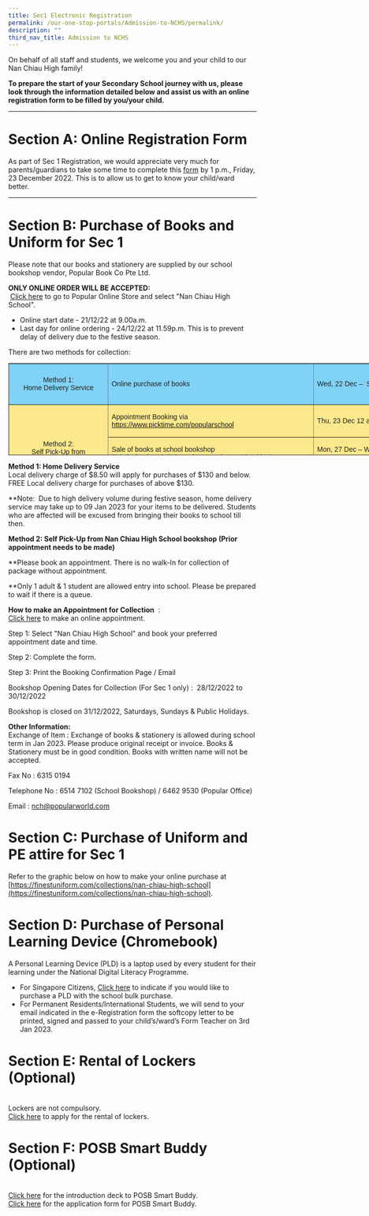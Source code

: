 ```yaml
---
title: Sec1 Electronic Registration
permalink: /our-one-stop-portals/Admission-to-NCHS/permalink/
description: ""
third_nav_title: Admission to NCHS
---
```

On behalf of all staff and students, we welcome you and your child to our Nan Chiau High family! 

**To prepare the start of your Secondary School journey with us, please look through the information detailed below and assist us with an online registration form to be filled by you/your child.**

_________________________________________________________________
# **Section A: Online Registration Form**
 
As part of Sec 1 Registration, we would appreciate very much for parents/guardians to take some time to complete this [form](https://forms.gle/V2Tf26oNuEBXo9Qr8) by 1 p.m., Friday, 23 December 2022. This is to allow us to get to know your child/ward better.

_________________________________________________________________

# **Section B: Purchase of Books and Uniform for Sec 1**  
Please note that our books and stationery are supplied by our school bookshop vendor, Popular Book Co Pte Ltd.

**ONLY ONLINE ORDER WILL BE ACCEPTED:**<br> [Click here](https://textbook.popular.com.sg/) to go to Popular Online Store and select "Nan Chiau High School".

* Online start date - 21/12/22 at 9.00a.m.
* Last day for online ordering - 24/12/22 at 11.59p.m. This is to prevent delay of delivery due to the festive season.

There are two methods for collection:
<table border="1" style="box-sizing: border-box; color: rgb(34, 34, 34); font-family: Montserrat, sans-serif; font-size: 14px; font-style: normal; font-variant-ligatures: normal; font-variant-caps: normal; font-weight: 300; letter-spacing: normal; orphans: 2; text-align: start; text-transform: none; white-space: normal; widows: 2; word-spacing: 0px; -webkit-text-stroke-width: 0px; text-decoration-thickness: initial; text-decoration-style: initial; text-decoration-color: initial; border-collapse: collapse; width: 930px; height: 187px;"><tbody style="box-sizing: border-box;"><tr style="box-sizing: border-box; height: 83px;"><td style="box-sizing: border-box; width: 202.75px; background-color: rgb(129, 210, 247); text-align: center; height: 83px;"><span style="box-sizing: border-box; font-family: arial, helvetica, sans-serif;"><strong style="box-sizing: border-box; font-weight: bolder;">Method 1:<br> Home Delivery Service</strong></span></td><td style="box-sizing: border-box; width: 418.562px; background-color: rgb(129, 210, 247); height: 83px;"><span style="box-sizing: border-box; font-family: arial, helvetica, sans-serif;">Online purchase of books</span></td><td style="box-sizing: border-box; width: 309.688px; background-color: rgb(129, 210, 247); height: 83px;"><span style="box-sizing: border-box; font-family: arial, helvetica, sans-serif;"><strong style="box-sizing: border-box; font-weight: bolder;">Wed, 22 Dec –&nbsp; Sun, 26 Dec, 12pm</strong></span></td></tr><tr style="box-sizing: border-box; height: 51px;"><td rowspan="2" style="box-sizing: border-box; width: 202.75px; background-color: rgb(252, 232, 141); text-align: center; height: 104px;"><span style="box-sizing: border-box; font-family: arial, helvetica, sans-serif;"><strong style="box-sizing: border-box; font-weight: bolder;">Method 2:<br> Self Pick-Up from<br> School Bookshop</strong></span><br style="box-sizing: border-box;"><span style="box-sizing: border-box; font-family: arial, helvetica, sans-serif;"><strong style="box-sizing: border-box; font-weight: bolder;"><br style="box-sizing: border-box;"></strong></span></td><td style="box-sizing: border-box; width: 416.562px; background-color: rgb(252, 232, 141); height: 51px; text-align: left; vertical-align: top;"><pre style="box-sizing: border-box; font-family: monospace, monospace; font-size: 1em;"><span style="box-sizing: border-box; font-family: arial, helvetica, sans-serif;">Appointment Booking via</span>
<span style="box-sizing: border-box; font-family: arial, helvetica, sans-serif;"><a href="https://www.picktime.com/popularschool" target="_blank" rel="noopener noreferrer" style="box-sizing: border-box; background-color: transparent;">https://www.picktime.com/popularschool</a></span></pre></td><td style="box-sizing: border-box; width: 309.688px; background-color: rgb(252, 232, 141); height: 51px; text-align: left; vertical-align: middle;"><span style="box-sizing: border-box; font-family: arial, helvetica, sans-serif;"><strong style="box-sizing: border-box; font-weight: bolder;">Thu, 23 Dec 12 am onwards</strong></span></td></tr><tr style="box-sizing: border-box; height: 53px;"><td style="box-sizing: border-box; width: 416.562px; vertical-align: top; background-color: rgb(252, 232, 141); height: 53px;"><pre style="box-sizing: border-box; font-family: monospace, monospace; font-size: 1em; text-align: left;"><span style="box-sizing: border-box; font-family: arial, helvetica, sans-serif;">Sale of books at school bookshop&nbsp;&nbsp;&nbsp;&nbsp;&nbsp; </span>
<span style="box-sizing: border-box; font-family: arial, helvetica, sans-serif;">(admission is strictly based on appointment booking)</span></pre></td><td style="box-sizing: border-box; width: 309.688px; background-color: rgb(252, 232, 141); height: 53px; vertical-align: top;"><pre style="box-sizing: border-box; font-family: monospace, monospace; font-size: 1em;"><span style="box-sizing: border-box; font-family: arial, helvetica, sans-serif;"><strong style="box-sizing: border-box; font-weight: bolder;">Mon, 27 Dec – Wed, 29 Dec 9 am to 3 pm</strong></span>

<span style="box-sizing: border-box; font-family: arial, helvetica, sans-serif;"><strong style="box-sizing: border-box; font-weight: bolder;">School Bookshop in School Canteen</strong></span></pre></td></tr></tbody></table>


**Method 1: Home Delivery Service** <br>Local delivery charge of $8.50 will apply for purchases of $130 and below.
<br>FREE Local delivery charge for purchases of above $130.

**Note:  Due to high delivery volume during festive season, home delivery service may take up to 09 Jan 2023 for your items to be delivered. Students who are affected will be excused from bringing their books to school till then.


**Method 2: Self Pick-Up from Nan Chiau High School bookshop (Prior appointment needs to be made)**


**Please book an appointment. There is no walk-In for collection of package without appointment.

**Only 1 adult & 1 student are allowed entry into school. Please be prepared to wait if there is a queue.

**How to make an Appointment for Collection** 
:<br> [Click here](https://www.picktime.com/popularschool) to make an online appointment.

Step 1: Select "Nan Chiau High School" and book your preferred appointment date and time.

Step 2: Complete the form.

Step 3: Print the Booking Confirmation Page / Email

Bookshop Opening Dates for Collection (For Sec 1 only) :  28/12/2022 to 30/12/2022

Bookshop is closed on 31/12/2022, Saturdays, Sundays & Public Holidays.

  

**Other Information:**
<br>Exchange of Item : Exchange of books & stationery is allowed during school term in Jan 2023. Please produce original receipt or invoice. Books & Stationery must be in good condition. Books with written name will not be accepted.

Fax No : 6315 0194

Telephone No : 6514 7102 (School Bookshop) / 6462 9530 (Popular Office)

Email : nch@popularworld.com



# **Section C: Purchase of Uniform and PE attire for Sec 1**
Refer to the graphic below on how to make your online purchase at [https://finestuniform.com/collections/nan-chiau-high-school](https://finestuniform.com/collections/nan-chiau-high-school).


# **Section D: Purchase of Personal Learning Device (Chromebook)**
A Personal Learning Device (PLD) is a laptop used by every student for their learning under the National Digital Literacy Programme.

 
* For Singapore Citizens, [Click here](https://go.gov.sg/pdlpadmin) to indicate if you would like to purchase a PLD with the school bulk purchase.
* For Permanent Residents/International Students, we will send to your email indicated in the e-Registration form the softcopy letter to be printed, signed and passed to your child’s/ward’s Form Teacher on 3rd Jan 2023.

# **Section E: Rental of Lockers (Optional)**
<br>Lockers are not compulsory. 
<br>[Click here](https://docs.google.com/forms/d/e/1FAIpQLScQSBOtCXphFMbTBaz5jHnFkSgjSeklzHA2yR-cMLQ_-8RNjQ/closedform) to apply for the rental of lockers.

# **Section F: POSB Smart Buddy (Optional)**
<br>[Click here](/files/POSB%20Smart%20Buddy_Intro%20Deck%20for%20Parents.pdf) for the introduction deck to POSB Smart Buddy.
<br>[Click here](/files/POSB%20Smart%20Buddy_Intro%20Deck%20for%20Parents.pdf) for the application form for POSB Smart Buddy.